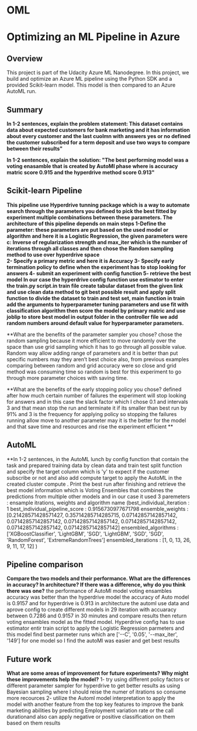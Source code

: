 # OML
# Optimizing an ML Pipeline in Azure

## Overview
This project is part of the Udacity Azure ML Nanodegree.
In this project, we build and optimize an Azure ML pipeline using the Python SDK and a provided Scikit-learn model.
This model is then compared to an Azure AutoML run.

## Summary
**In 1-2 sentences, explain the problem statement: This dataset contains data about expected customers for bank marketing and it has information about every customer and the last cuolmn with answers yes or no defined the customer subscribed for a term deposit and use two ways to compare between their results"**

**In 1-2 sentences, explain the solution: "The best performing model was a voting enasamble that is created by AutoMl phase where is accuracy matric score 0.915 and the hyperdrive method score 0.913"**

## Scikit-learn Pipeline
**This pipeline use Hyperdrive tunning package which is a way to automate search through the parameters you defined to pick the best fitted by experiment multiple combinations between these parameters.
The architecture of this pipeline depends on main steps 
1-Define the parameter: these parameters are put based on the used model or algorithm and here it is a Logistic Regression, the given parameters were c: Inverse of regularization strength and max_iter which is the number of iterations through all classes and then chose the Random sampling method to use over hyperdrive space   
2- Specify a primary metric and here it is Accuracy
3- Specify early termination policy to define when the experiment has to stop looking for answers 
4- submit an experiment with config function 
5- retrieve the best model
In our case the hyperdrive config function use estimator to enter the train.py script.in train file create tabular dataset from the given link and use clean data method to git best possible result and apply split function to divide the dataset to train and test set, main function in train add the arguments to hyperparameter tuning parameters and use fit with classification algorithm then score the model by primary matric and use joblip to store best model in output folder
in the controller file we add random numbers around default value for hyperparameter parameters.**

**What are the benefits of the parameter sampler you chose? chose the random sampling because it more efficient to move randomly over the space than use grid sampling which it has to go through all possible value. Random way allow adding range of parameters and it is better than put specific numbers may they aren’t best choice also, from previous examples comparing between random and grid accuracy were so close and grid method was consuming time so random is best for this experiment to go through more parameter choices with saving time.

**What are the benefits of the early stopping policy you chose? defined after how much certain number of failures the experiment will stop looking for answers and in this case the slack factor which I chose 0.1 and intervals 3 and that mean stop the run and terminate it if its smaller than best run by 91% and 3 is the frequency for applying policy so stopping the failures running allow move to another parameter may it is the better for the model and that save time and resources and rise the experiment efficient **

## AutoML
**In 1-2 sentences, in the AutoML lunch by config function that contain the task and prepared training data by clean data and train test split function and specify the target column which is 'y' to expect if the customer subscribe or not and also add compute target to apply the AutoML in the created cluster compute . Print the best run after finishing and retrieve the best model information which is Voting Ensembles that combines the predictions from multiple other models and in our case it used 3 paremeters : ensample itrations, weights and algorithm name (best_individual_iteration : 1 best_individual_pipeline_score : 0.9156730977671798 ensemble_weights : [0.21428571428571427, 0.35714285714285715, 0.07142857142857142, 0.07142857142857142, 0.07142857142857142, 0.07142857142857142, 0.07142857142857142, 0.07142857142857142] ensembled_algorithms : ['XGBoostClassifier', 'LightGBM', 'SGD', 'LightGBM', 'SGD', 'SGD', 'RandomForest', 'ExtremeRandomTrees'] ensembled_iterations : [1, 0, 13, 26, 9, 11, 17, 12] )

## Pipeline comparison
**Compare the two models and their performance. What are the differences in accuracy? In architecture? If there was a difference, why do you think there was one?**
the performance of AutoMl model voting ensambles accuracy was better than the hyperdrive model
the accuracy of Auto model is 0.9157 and for hyperdrive is 0.913
in architecture the automl use data and aprove config to create different models in 29 iteration with accuaracy between 0.7286 and 0.9157 in 30 minutes and compare results then return voting ensambles model as the fitted model.
Hyperdrive config has to use estimator entir train script to apply the Logistic Regression parmeters and this model find best parmeter runs which are ['--C', '0.05', '--max_iter', '149'] for one model 
so I find the autoMl was easier and get best results

## Future work
**What are some areas of improvement for future experiments? Why might these improvements help the model?**
1- try using different policy factors or different parameter sampler for hyperdrive to get better results as using Bayesian sampling where I should reise the numer of itrations so consume more recources
2- utilize the Automl model interpretation to apply the model with another feature from the top key features to improve the bank marketing abilities by predicting Employment variation rate or the call durationand also can apply negative or positive classification on them based on them results
